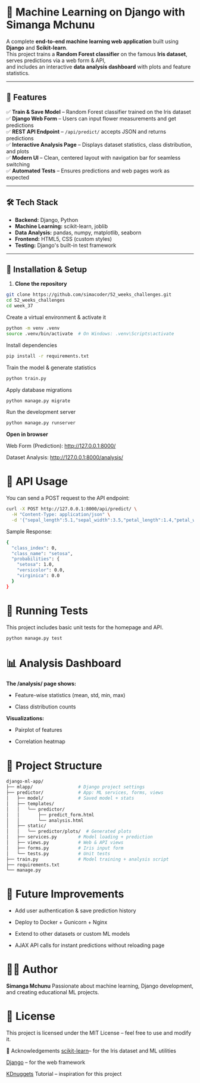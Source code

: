 # 🌸 Machine Learning on Django with Simanga Mchunu

A complete **end-to-end machine learning web application** built using **Django** and **Scikit-learn**.  
This project trains a **Random Forest classifier** on the famous **Iris dataset**, serves predictions via a web form & API,  
and includes an interactive **data analysis dashboard** with plots and feature statistics.

---

## 📌 Features

✅ **Train & Save Model** – Random Forest classifier trained on the Iris dataset  
✅ **Django Web Form** – Users can input flower measurements and get predictions  
✅ **REST API Endpoint** – `/api/predict/` accepts JSON and returns predictions  
✅ **Interactive Analysis Page** – Displays dataset statistics, class distribution, and plots  
✅ **Modern UI** – Clean, centered layout with navigation bar for seamless switching  
✅ **Automated Tests** – Ensures predictions and web pages work as expected  

---

## 🛠️ Tech Stack

- **Backend:** Django, Python
- **Machine Learning:** scikit-learn, joblib
- **Data Analysis:** pandas, numpy, matplotlib, seaborn
- **Frontend:** HTML5, CSS (custom styles)
- **Testing:** Django's built-in test framework

---

## 🚀 Installation & Setup

1. **Clone the repository**

```bash
git clone https://github.com/simacoder/52_weeks_challenges.git
cd 52_weeks_challenges
cd week_37
```
Create a virtual environment & activate it

```bash
python -m venv .venv
source .venv/bin/activate  # On Windows: .venv\Scripts\activate
```
Install dependencies

```bash
pip install -r requirements.txt
```
Train the model & generate statistics

```bash
python train.py
```
Apply database migrations

```bash
python manage.py migrate
```
Run the development server

```bash
python manage.py runserver
```
**Open in browser**

Web Form (Prediction): http://127.0.0.1:8000/

Dataset Analysis: http://127.0.0.1:8000/analysis/

# 🔗 API Usage

You can send a POST request to the API endpoint:

```bash
curl -X POST http://127.0.0.1:8000/api/predict/ \
  -H "Content-Type: application/json" \
  -d '{"sepal_length":5.1,"sepal_width":3.5,"petal_length":1.4,"petal_width":0.2}'
```
Sample Response:

```bash
{
  "class_index": 0,
  "class_name": "setosa",
  "probabilities": {
    "setosa": 1.0,
    "versicolor": 0.0,
    "virginica": 0.0
  }
}
```
# 🧪 Running Tests
This project includes basic unit tests for the homepage and API.

```bash
python manage.py test
```
# 📊 Analysis Dashboard

**The /analysis/ page shows:**

- Feature-wise statistics (mean, std, min, max)

- Class distribution counts

**Visualizations:**

- Pairplot of features

- Correlation heatmap

# 📁 Project Structure

```bash
django-ml-app/
├── mlapp/                 # Django project settings
├── predictor/             # App: ML services, forms, views
│   ├── model/             # Saved model + stats
│   ├── templates/
│   │   └── predictor/
│   │       ├── predict_form.html
│   │       └── analysis.html
│   ├── static/
│   │   └── predictor/plots/  # Generated plots
│   ├── services.py        # Model loading + prediction
│   ├── views.py           # Web & API views
│   ├── forms.py           # Iris input form
│   └── tests.py           # Unit tests
├── train.py               # Model training + analysis script
├── requirements.txt
└── manage.py
```
# 🎯 Future Improvements
- Add user authentication & save prediction history

- Deploy to Docker + Gunicorn + Nginx

- Extend to other datasets or custom ML models

- AJAX API calls for instant predictions without reloading page

# 👨‍💻 Author

**Simanga Mchunu**
Passionate about machine learning, Django development, and creating educational ML projects.

# 📜 License

This project is licensed under the MIT License – feel free to use and modify it.

🌟 Acknowledgements
[scikit-learn](https://scikit-learn.org/stable/)– for the Iris dataset and ML utilities

[Django](https://www.djangoproject.com/) – for the web framework

[KDnuggets](https://www.kdnuggets.com/building-machine-learning-application-with-django) Tutorial – inspiration for this project